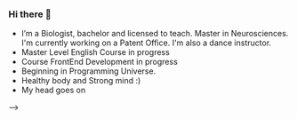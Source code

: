 ### Hi there 👋




- I’m  a Biologist, bachelor and licensed to teach. Master in Neurosciences. I'm currently working on a Patent Office. I'm also a dance instructor.
- Master Level English Course in progress
- Course FrontEnd Development in progress
- Beginning in Programming Universe.
- Healthy body and Strong mind :)
- My head goes on

-->
